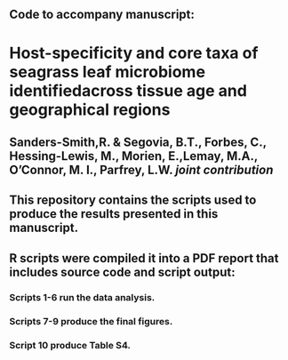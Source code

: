 ## Code to accompany manuscript:

# Host-specificity and core taxa of seagrass leaf microbiome identifiedacross tissue age and geographical regions
## **Sanders-Smith,R. & Segovia, B.T.**, Forbes, C., Hessing-Lewis, M., Morien, E.,Lemay, M.A., O’Connor, M. I., Parfrey, L.W. *joint contribution*

## This repository contains the scripts used to produce the results presented in this manuscript.

## R scripts were compiled it into a PDF report that includes source code and script output:
### Scripts 1-6 run the data analysis.
### Scripts 7-9 produce the final figures.
### Script 10 produce Table S4.
